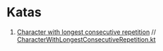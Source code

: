# Katas

1. [Character with longest consecutive repetition](https://www.codewars.com/kata/586d6cefbcc21eed7a001155/) // [CharacterWithLongestConsecutiveRepetition.kt](src/main/kotlin/kata/strings/CharacterWithLongestConsecutiveRepetition.kt)
